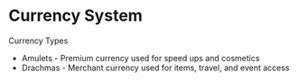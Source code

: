 # Currency System

Currency Types

* Amulets - Premium currency used for speed ups and cosmetics
* Drachmas - Merchant currency used for items, travel, and event access
